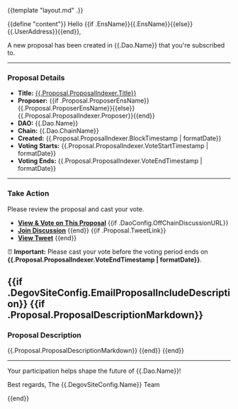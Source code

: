 {{template "layout.md" .}}

{{define "content"}}
Hello {{if .EnsName}}{{.EnsName}}{{else}}{{.UserAddress}}{{end}},

A new proposal has been created in {{.Dao.Name}} that you're subscribed to.

---

### **Proposal Details**

- **Title:** [{{.Proposal.ProposalIndexer.Title}}]({{.Proposal.ProposalDb.ProposalLink}})
- **Proposer:** {{if .Proposal.ProposerEnsName}}{{.Proposal.ProposerEnsName}}{{else}}{{.Proposal.ProposalIndexer.Proposer}}{{end}}
- **DAO:** {{.Dao.Name}}
- **Chain:** {{.Dao.ChainName}}
- **Created:** {{.Proposal.ProposalIndexer.BlockTimestamp | formatDate}}
- **Voting Starts:** {{.Proposal.ProposalIndexer.VoteStartTimestamp | formatDate}}
- **Voting Ends:** {{.Proposal.ProposalIndexer.VoteEndTimestamp | formatDate}}

---

### **Take Action**

Please review the proposal and cast your vote.

- [**View & Vote on This Proposal**]({{.Proposal.ProposalDb.ProposalLink}})
{{if .DaoConfig.OffChainDiscussionURL}}
- [**Join Discussion**]({{.DaoConfig.OffChainDiscussionURL}})
{{end}}
{{if .Proposal.TweetLink}}
- [**View Tweet**]({{.Proposal.TweetLink}})
{{end}}

⏰ **Important:** Please cast your vote before the voting period ends on **{{.Proposal.ProposalIndexer.VoteEndTimestamp | formatDate}}**.

{{if .DegovSiteConfig.EmailProposalIncludeDescription}}
  {{if .Proposal.ProposalDescriptionMarkdown}}
---

### **Proposal Description**

{{.Proposal.ProposalDescriptionMarkdown}}
  {{end}}
{{end}}

---

Your participation helps shape the future of {{.Dao.Name}}!

Best regards,
The {{.DegovSiteConfig.Name}} Team


{{end}}
